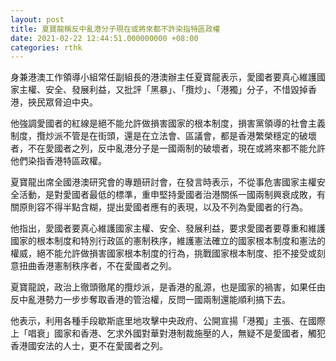```yaml
---
layout: post
title: 夏寶龍稱反中亂港分子現在或將來都不許染指特區政權
date: 2021-02-22 12:44:51.000000000 +08:00
categories: rthk
---
```


身兼港澳工作領導小組常任副組長的港澳辦主任夏寶龍表示，愛國者要真心維護國家主權、安全、發展利益，又批評「黑暴」、「攬炒」、「港獨」分子，不惜毀掉香港，挾民眾脅迫中央。

他強調愛國者的紅線是絕不能允許做損害國家的根本制度，損害黨領導的社會主義制度，攬炒派不管是在街頭，還是在立法會、區議會，都是香港繁榮穩定的破壞者，不在愛國者之列，反中亂港分子是一國兩制的破壞者，現在或將來都不能允許他們染指香港特區政權。

夏寶龍出席全國港澳研究會的專題研討會，在發言時表示，不從事危害國家主權安全活動，是對愛國者最低的標準，重申堅持愛國者治港關係一國兩制興衰成敗，有關原則容不得半點含糊，提出愛國者應有的表現，以及不列為愛國者的行為。

他指出，愛國者要真心維護國家主權、安全、發展利益，要求愛國者要尊重和維護國家的根本制度和特別行政區的憲制秩序，維護憲法確立的國家根本制度和憲法的權威，絕不能允許做損害國家根本制度的行為，挑戰國家根本制度、拒不接受或刻意扭曲香港憲制秩序者，不在愛國者之列。

夏寶龍說，政治上徹頭徹尾的攬炒派，是香港的亂源，也是國家的禍害，如果任由反中亂港勢力一步步奪取香港的管治權，反問一國兩制還能順利搞下去。

他表示，利用各種手段歇斯底里地攻擊中央政府、公開宣揚「港獨」主張、在國際上「唱衰」國家和香港、乞求外國對華對港制裁施壓的人，無疑不是愛國者，觸犯香港國安法的人士，更不在愛國者之列。
